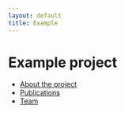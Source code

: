 ```yaml
---
layout: default
title: Example
---
```


# Example project

- [About the project](about)
- [Publications](publications)
- [Team](team)
